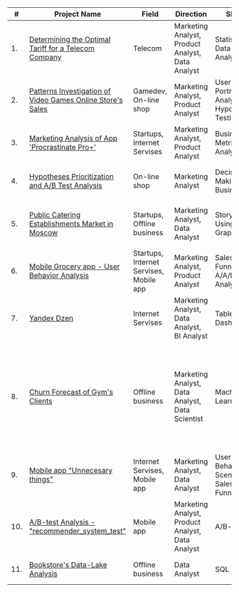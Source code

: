 | #    | Project Name             | Field              | Direction | Skills      | Stack    |
| ---- | -------------------------| ------------------ | --------- | ----------- | -------- |
| 1.   | [Determining the Optimal Tariff for a Telecom Company](https://github.com/damsshakirov/data_analyst_projects/tree/main/projects_rus/1_statistical_data_analysis) | Telecom | Marketing Analyst, Product Analyst, Data Analyst | Statistical Data Analysis | python, pandas, numpy, scipy, <br/> matplotlib |
| 2.   | [Patterns Investigation of Video Games Online Store's Sales](https://github.com/damsshakirov/data_analyst_projects/tree/main/projects_rus/2_combined_project_1) | Gamedev, On-line shop | Marketing Analyst, Product Analyst | User Portrait Analysis, <br/> Hypotheses Testing | python, pandas, numpy, scipy, <br/> matplotlib |
| 3.   | [Marketing Analysis of App 'Procrastinate Pro+'](https://github.com/damsshakirov/data_analyst_projects/tree/main/projects_rus/3_business_metrics_analysis) | Startups, Internet Servises | Marketing Analyst, Product Analyst | Business Metrics Analysis | python, pandas, numpy, datetime, <br/> matplotlib |
| 4.   | [Hypotheses Prioritization and A/B Test Analysis](https://github.com/damsshakirov/data_analyst_projects/tree/main/projects_rus/4_decision_making_in_business) | On-line shop | Marketing Analyst | Decision Making in Business | python, pandas, numpy, datetime, math, scipy, matplotlib |
| 5.   | [Public Catering Establishments Market in Moscow](https://github.com/damsshakirov/data_analyst_projects/tree/main/projects_rus/5_storytelling_using_graphs) | Startups, Offline business | Marketing Analyst, Data Analyst | Storytelling Using Graphs | python, pandas, numpy, scipy, requests, <br/> matplotlib, seaborn, plotly |
| 6.   | [Mobile Grocery app - User Behavior Analysis](https://github.com/damsshakirov/data_analyst_projects/tree/main/projects_rus/) | Startups, Internet Servises, Mobile app | Marketing Analyst, Product Analyst | Sales Funnel, <br/> A/A/B-test Analysis | python, pandas, numpy, datetime, math, scipy, <br/> matplotlib, seaborn, plotly |
| 7.   | [Yandex Dzen](https://github.com/damsshakirov/data_analyst_projects/tree/main/projects_rus/7_dashboard) | Internet Servises | Marketing Analyst, Data Analyst, BI Analyst | Tableau Dashboard | python, tableau |
| 8.   | [Churn Forecast of Gym's Clients](https://github.com/damsshakirov/data_analyst_projects/tree/main/projects_rus/8_machine_learning) | Offline business | Marketing Analyst, Data Analyst, Data Scientist | Machine Learning | python, pandas, numpy, <br/> matplotlib, seaborn, <br/> sklearn (model_selection, linear_model, ensemble, preprocessing, metrics, cluster.hierarchy, cluster) |
| 9.   | [Mobile app "Unnecesary things"](https://github.com/damsshakirov/data_analyst_projects/tree/main/projects_rus/9_final_project/9_1_mobile_app) | Internet Servises, Mobile app | Marketing Analyst, Data Analyst | User's Behaviour Scenarios, <br/> Sales Funnel | python, pandas, numpy, datetime, scipy, <br/> matplotlib, seaborn, plotly |
| 10.   | [A/B-test Analysis - "recommender_system_test"](https://github.com/damsshakirov/data_analyst_projects/tree/main/projects_rus/9_final_project/9_2_ab_test) | Mobile app | Marketing Analyst, Product Analyst, Data Analyst | A/B-test | python, pandas, numpy, datetime, scipy, <br/> matplotlib, seaborn, plotly |
| 11.   | [Bookstore's Data-Lake Analysis](https://github.com/damsshakirov/data_analyst_projects/tree/main/projects_rus/9_final_project/9_3_sql) | Offline business | Data Analyst | SQL | python, pandas, create_engine, sql|